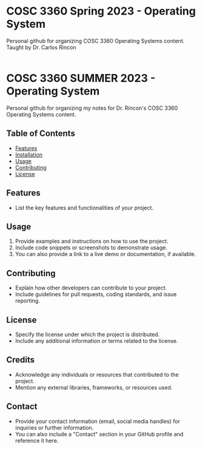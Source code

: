 # COSC 3360 Spring 2023 - Operating System
Personal github for organizing COSC 3360 Operating Systems content. <br>
Taught by Dr. Carlos Rincon <br><br>

# COSC 3360 SUMMER 2023 - Operating System

Personal github for organizing my notes for Dr. Rincon's COSC 3360 Operating Systems content. <br>



## Table of Contents

- [Features](#features)
- [Installation](#installation)
- [Usage](#usage)
- [Contributing](#contributing)
- [License](#license)

## Features

- List the key features and functionalities of your project.



## Usage

1. Provide examples and instructions on how to use the project.
2. Include code snippets or screenshots to demonstrate usage.
3. You can also provide a link to a live demo or documentation, if available.

## Contributing

- Explain how other developers can contribute to your project.
- Include guidelines for pull requests, coding standards, and issue reporting.

## License

- Specify the license under which the project is distributed.
- Include any additional information or terms related to the license.

## Credits

- Acknowledge any individuals or resources that contributed to the project.
- Mention any external libraries, frameworks, or resources used.

## Contact

- Provide your contact information (email, social media handles) for inquiries or further information.
- You can also include a "Contact" section in your GitHub profile and reference it here.

